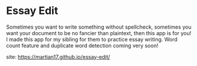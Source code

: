 # Essay Edit
Sometimes you want to write something without spellcheck, sometimes you want
your document to be no fancier than plaintext, then this app is for you!
I made this app for my sibling for them to practice essay writing.
Word count feature and duplicate word detection coming very soon!

site: https://martian17.github.io/essay-edit/
